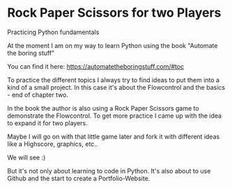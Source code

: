 # Rock Paper Scissors for two Players


Practicing Python fundamentals 

At the moment I am on my way to learn Python using the book "Automate the boring stuff"

You can find it here: https://automatetheboringstuff.com/#toc

To practice the different topics I always try to find ideas to put them into a kind of a small project. In this case it's about the Flowcontrol and the basics - end of chapter two.

In the book the author is also using a Rock Paper Scissors game to demonstrate the Flowcontrol.
To get more practice I came up with the idea to expand it for two players.

Maybe I will go on with that little game later and fork it with different ideas like a Highscore, graphics, etc..

We will see :)

But it's not only about learning to code in Python. It's also about to use Github and the start to create a Portfolio-Website.  